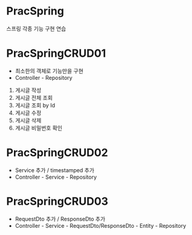 # PracSpring
스프링 각종 기능 구현 연습



# PracSpringCRUD01
- 최소한의 객체로 기능만을 구현
- Controller - Repository
1. 게시글 작성
2. 게시글 전체 조회
3. 게시글 조회 by Id
4. 게시글 수정
5. 게시글 삭제
6. 게시글 비밀번호 확인


# PracSpringCRUD02
- Service 추가 / timestamped 추가
- Controller - Service - Repository


# PracSpringCRUD03
- RequestDto 추가 / ResponseDto 추가
- Controller - Service - RequestDto/ResponseDto - Entity - Repository
